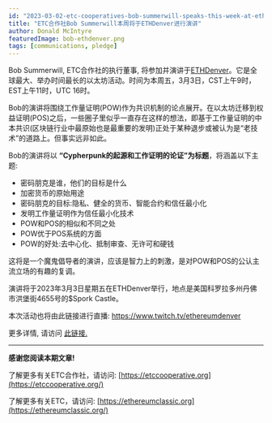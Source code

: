 ```yaml
---
id: "2023-03-02-etc-cooperatives-bob-summerwill-speaks-this-week-at-ethdenver-cn"
title: "ETC合作社Bob Summerwill本周将于ETHDenver进行演讲"
author: Donald McIntyre
featuredImage: bob-ethdenver.png
tags: [communications, pledge]
---
```


Bob Summerwill, ETC合作社的执行董事, 将参加并演讲于[ETHDenver](https://events.ethdenver.com/eden23/attendease/networking/experience/bfc05198-9741-4aac-a70e-ba1cf55c7a6e/f2a06b8f-f2ec-43b6-92ac-9ce953b32b57)。它是全球最大、举办时间最长的以太坊活动。时间为本周五，3月3日，CST上午9时，EST上午11时，UTC 16时。

Bob的演讲将围绕工作量证明(POW)作为共识机制的论点展开。在以太坊迁移到权益证明(POS)之后，一些圈子里似乎一直存在这样的想法，即基于工作量证明的中本共识(区块链行业中最原始也是最重要的发明)正处于某种退步或被认为是“老技术”的道路上。但事实远非如此。

Bob的演讲将以 **“Cypherpunk的起源和工作证明的论证”为标题**，将涵盖以下主题:

- 密码朋克是谁，他们的目标是什么
- 加密货币的原始用途
- 密码朋克的目标:隐私、健全的货币、智能合约和信任最小化
- 发明工作量证明作为信任最小化技术
- POW和POS的相似和不同之处
- POW优于POS系统的方面
- POW的好处:去中心化、抵制审查、无许可和硬钱

这将是一个魔鬼倡导者的演讲，应该是智力上的刺激，是对POW和POS的公认主流立场的有趣的复调。

演讲将于2023年3月3日星期五在ETHDenver举行，地点是美国科罗拉多州丹佛市洪堡街4655号的$Spork Castle。

本次活动也将由此链接进行直播: https://www.twitch.tv/ethereumdenver

更多详情, 请访问 [此链接.](https://events.ethdenver.com/eden23/attendease/networking/experience/bfc05198-9741-4aac-a70e-ba1cf55c7a6e/f2a06b8f-f2ec-43b6-92ac-9ce953b32b57)

---

**感谢您阅读本期文章!**

了解更多有关ETC合作社，请访问:  [https://etccooperative.org](https://etccooperative.org/)

了解更多有关ETC，请访问:  [https://ethereumclassic.org](https://ethereumclassic.org/)
